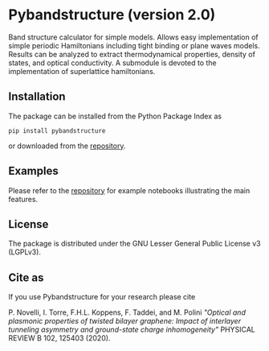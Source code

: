 # Pybandstructure (version 2.0)

Band structure calculator for simple models.
Allows easy implementation of simple periodic Hamiltonians including tight binding or plane waves models.
Results can be analyzed to extract thermodynamical properties, density of states, and optical conductivity.
A submodule is devoted to the implementation of superlattice hamiltonians.

## Installation

The package can be installed from the Python Package Index as

    pip install pybandstructure

or downloaded from the [repository](https://gitlab.com/itorre/bandstructure-calculation).

## Examples

Please refer to the [repository](https://gitlab.com/itorre/bandstructure-calculation) for example notebooks illustrating the main features.

## License

The package is distributed under the GNU Lesser General Public License v3 (LGPLv3).

## Cite as

If you use Pybandstructure for your research please cite

P. Novelli, I. Torre, F.H.L. Koppens, F. Taddei, and M. Polini *"Optical and plasmonic properties of twisted bilayer graphene: Impact of interlayer tunneling
asymmetry and ground-state charge inhomogeneity"* PHYSICAL REVIEW B 102, 125403 (2020).